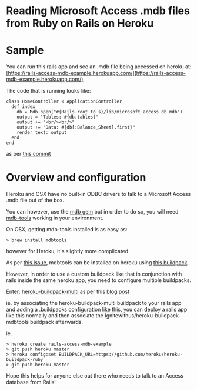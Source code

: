 Reading Microsoft Access .mdb files from Ruby on Rails on Heroku
================================================================

# Sample
You can run this rails app and see an .mdb file being accessed on heroku at:
[https://rails-access-mdb-example.herokuapp.com/](https://rails-access-mdb-example.herokuapp.com/)

The code that is running looks like:
```
class HomeController < ApplicationController
  def index
    db = Mdb.open("#{Rails.root.to_s}/lib/microsoft_access_db.mdb")
    output = "Tables: #{db.tables}"
    output += "<br/><br/>"
    output += "Data: #{db[:Balance_Sheet].first}"
    render text: output
  end
end
```

as per [this commit](https://github.com/jkotchoff/heroku_rails_microsoft_access_mdb_example/commit/2264a60e0f51a6eecc44f0f3c2ee1aa20170eca8)

# Overview and configuration

Heroku and OSX have no built-in ODBC drivers to talk to a Microsoft Access .mdb file out of the box.

You can however, use the [mdb gem](https://github.com/concordia-publishing-house/mdb) but in order to do so, you will need [mdb-tools](https://github.com/brianb/mdbtools) working in your environment.

On OSX, getting mdb-tools installed is as easy as:
```
> brew install mdbtools
```

however for Heroku, it's slightly more complicated.

As per [this issue](https://github.com/jkotchoff/heroku_rails_microsoft_access_mdb_example/issues/1), mdbtools can be installed on heroku using [this buildpack](https://github.com/Ignitewithus/heroku-buildpack-mdbtools.git).

However, in order to use a custom buildpack like that in conjunction with rails inside the same heroku app, you need to configure multiple buildpacks.

Enter:
[heroku-buildpack-multi](https://github.com/ddollar/heroku-buildpack-multi) as per this [blog post](http://www.base2.io/2014/03/14/using-multi-buildpacks-to-deploy-a-yeoman-bower-grunt-application-on-rails)

ie. by associating the heroku-buildpack-multi buildpack to your rails app and adding a .buildpacks configuration [like this](https://github.com/jkotchoff/heroku_rails_microsoft_access_mdb_example/blob/master/.buildpacks), you can deploy a rails app like this normally and then associate the Ignitewithus/heroku-buildpack-mdbtools buildpack afterwards.

ie.
```
> heroku create rails-access-mdb-example
> git push heroku master
> heroku config:set BUILDPACK_URL=https://github.com/heroku/heroku-buildpack-ruby
> git push heroku master
```

Hope this helps for anyone else out there who needs to talk to an Access database from Rails!
